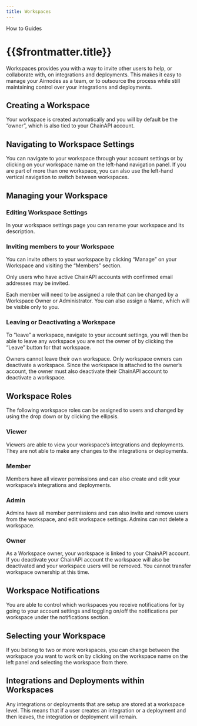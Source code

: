```yaml
---
title: Workspaces
---
```


<TitleSpan>How to Guides</TitleSpan>

# {{$frontmatter.title}}

<TocHeader />
<TOC class="table-of-contents" :include-level="[2,3]" />

Workspaces provides you with a way to invite other users to help, or collaborate
with, on integrations and deployments. This makes it easy to manage your
Airnodes as a team, or to outsource the process while still maintaining control
over your integrations and deployments.

## Creating a Workspace

Your workspace is created automatically and you will by default be the
“owner”, which is also tied to your ChainAPI account.

## Navigating to Workspace Settings

You can navigate to your workspace through your account settings or by clicking on your workspace name on the left-hand navigation panel. If you are
part of more than one workspace, you can also use the left-hand vertical
navigation to switch between workspaces.

## Managing your Workspace

### Editing Workspace Settings

In your workspace settings page you can rename your workspace and its
description.

### Inviting members to your Workspace

You can invite others to your workspace by clicking “Manage” on your Workspace
and visiting the “Members” section.

Only users who have active ChainAPI accounts with confirmed email addresses may
be invited.

Each member will need to be assigned a role that can be changed by a Workspace
Owner or Administrator. You can also assign a Name, which will be visible only
to you.

### Leaving or Deactivating a Workspace

To “leave” a workspace, navigate to your account settings, you will then be able
to leave any workspace you are not the owner of by clicking the “Leave” button
for that workspace.

Owners cannot leave their own workspace. Only workspace owners can deactivate a
workspace. Since the workspace is attached to the owner’s account, the owner
must also deactivate their ChainAPI account to deactivate a workspace.

## Workspace Roles

The following workspace roles can be assigned to users and changed by using the
drop down or by clicking the ellipsis.

### Viewer

Viewers are able to view your workspace’s integrations and deployments. They are
not able to make any changes to the integrations or deployments.

### Member

Members have all viewer permissions and can also create and edit your
workspace’s integrations and deployments.

### Admin

Admins have all member permissions and can also invite and remove users from the
workspace, and edit workspace settings. Admins can not delete a workspace.

### Owner

As a Workspace owner, your workspace is linked to your ChainAPI account. If you
deactivate your ChainAPI account the workspace will also be deactivated and
your workspace users will be removed. You cannot transfer workspace ownership at
this time.

## Workspace Notifications

You are able to control which workspaces you receive notifications for by going
to your account settings and toggling on/off the notifications per workspace
under the notifications section.

## Selecting your Workspace

If you belong to two or more workspaces, you can change between the workspace
you want to work on by clicking on the workspace name on the left panel and
selecting the workspace from there.

## Integrations and Deployments within Workspaces

Any integrations or deployments that are setup are stored at a workspace level.
This means that if a user creates an integration or a deployment and then
leaves, the integration or deployment will remain.
